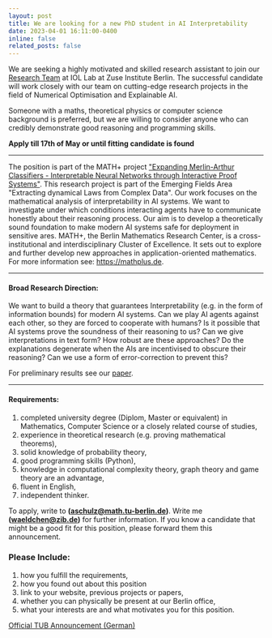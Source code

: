 ```yaml
---
layout: post
title: We are looking for a new PhD student in AI Interpretability
date: 2023-04-01 16:11:00-0400
inline: false
related_posts: false
---
```


We are seeking a highly motivated and skilled research assistant to join our [Research Team](https://iol.zib.de/research/#LEARN) at IOL Lab at Zuse Institute Berlin. The successful candidate will work closely with our team on cutting-edge research projects in the field of Numerical Optimisation and Explainable AI.

Someone with a maths, theoretical physics or computer science background is preferred, but we are willing to consider anyone who can credibly demonstrate good reasoning and programming skills.

**Apply till 17th of May or until fitting candidate is found**

***
The position is part of the MATH+ project ["Expanding Merlin-Arthur Classifiers - Interpretable Neural Networks through Interactive Proof Systems"](https://mathplus.de/research-2/emerging-fields/ef1-extracting-dynamical-laws-from-complex-data/ef1-24/). This research project is part of the Emerging Fields Area "Extracting dynamical Laws from Complex Data". Our work focuses on the mathematical analysis of interpretability in AI systems. We want to investigate under which conditions interacting agents have to communicate honestly about their reasoning process. Our aim is to develop a theoretically sound foundation to make modern AI systems safe for deployment in sensitive ares. MATH+, the Berlin Mathematics Research Center, is a cross-institutional and interdisciplinary Cluster of Excellence. It sets out to explore and further develop new approaches in application-oriented mathematics. For more information see: <https://mathplus.de>.

***
#### **Broad Research Direction:**

We want to build a theory that guarantees Interpretability (e.g. in the form of information bounds) for modern AI systems. Can we play AI agents against each other, so they are forced to cooperate with humans? Is it possible that AI systems prove the soundness of their reasoning to us? Can we give interpretations in text form? How robust are these approaches? Do the explanations degenerate when the AIs are incentivised to obscure their reasoning? Can we use a form of error-correction to prevent this?

For preliminary results see our [paper](https://arxiv.org/pdf/2206.00759.pdf).

***
#### **Requirements:**
1. completed university degree (Diplom, Master or equivalent) in Mathematics, Computer Science or a closely related course of studies,
2. experience in theoretical research (e.g. proving mathematical theorems),
3. solid knowledge of probability theory,
4. good programming skills (Python),
5. knowledge in computational complexity theory, graph theory and game theory are an advantage,
6. fluent in English,
7. independent thinker.

To apply, write to **(aschulz@math.tu-berlin.de)**. Write me **(waeldchen@zib.de)** for further information. If you know a candidate that might be a good fit for this position, please forward them this announcement.

### **Please Include:**
1. how you fulfill the requirements,
2. how you found out about this position
3. link to your website, previous projects or papers,
4. whether you can physically be present at our Berlin office,
5. what your interests are and what motivates you for this position.

 [Official TUB Announcement (German)](https://www.jobs.tu-berlin.de/stellenausschreibungen/166084)
